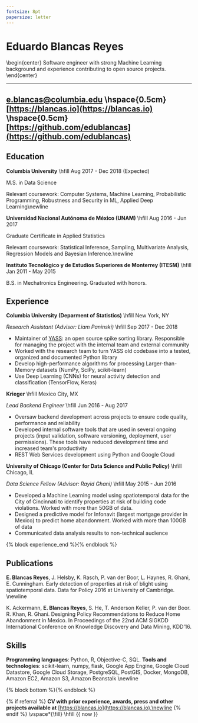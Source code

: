 ```yaml
---
fontsize: 8pt
papersize: letter
---
```


Eduardo Blancas Reyes
=====================

\begin{center}
Software engineer with strong Machine Learning background and experience contributing to open source projects.
\end{center}

--------
[e.blancas@columbia.edu](mailto:e.blancas@columbia.edu) \hspace{0.5cm} [https://blancas.io](https://blancas.io) \hspace{0.5cm} [https://github.com/edublancas](https://github.com/edublancas)
--------

Education
---------

**Columbia University** \hfill  Aug 2017 - Dec 2018 (Expected)

M.S. in Data Science

Relevant coursework: Computer Systems, Machine Learning, Probabilistic Programming, Robustness and Security in ML, Applied Deep Learning\newline

**Universidad Nacional Autónoma de México (UNAM)** \hfill Aug 2016 - Jun 2017

Graduate Certificate in Applied Statistics

Relevant coursework: Statistical Inference, Sampling, Multivariate Analysis, Regression Models and Bayesian Inference.\newline

**Instituto Tecnológico y de Estudios Superiores de Monterrey (ITESM)** \hfill Jan 2011 - May 2015

B.S. in Mechatronics Engineering. Graduated with honors.


Experience
----------
**Columbia University (Deparment of Statistics)** \hfill New York, NY

*Research Assistant (Advisor: Liam Paninski)* \hfill Sep 2017 - Dec 2018

* Maintainer of [YASS](https://github.com/paninski-lab/yass): an open source spike sorting library. Responsible for managing the project with the internal team and external community
* Worked with the research team to turn YASS old codebase into a tested, organized and documented Python library
* Develop high-performance algorithms for processing Larger-than-Memory datasets (NumPy, SciPy, scikit-learn)
* Use Deep Learning (CNNs) for neural activity detection and classification (TensorFlow, Keras)

**Krieger** \hfill Mexico City, MX

*Lead Backend Engineer* \hfill Jun 2016 - Aug 2017

* Oversaw backend development across projects to ensure code quality, performance and reliability
* Developed internal software tools that are used in several ongoing projects (input validation, software versioning, deployment, user permissions). These tools have reduced development time and increased team's productivity
* REST Web Services development using Python and Google Cloud

**University of Chicago (Center for Data Science and Public Policy)** \hfill Chicago, IL

*Data Science Fellow (Advisor: Rayid Ghani)* \hfill May 2015 - Jun 2016

* Developed a Machine Learning model using spatiotemporal data for the City of Cincinnati to identify properties at risk of building code violations. Worked with more than 50GB of data.
* Designed a predictive model for Infonavit (largest mortgage  provider in Mexico) to predict home abandonment. Worked with more than 100GB of data
* Communicated data analysis results to non-technical audience

{% block experience_end %}{% endblock %}

Publications
------------
**E. Blancas Reyes**, J. Helsby, K. Rasch, P. van der Boor, L. Haynes, R. Ghani, E. Cunningham. Early detection of properties at risk of blight using spatiotemporal data. Data for Policy 2016 at University of Cambridge. \newline

K. Ackermann, **E. Blancas Reyes**, S. He, T. Anderson Keller, P. van der Boor. R. Khan, R. Ghani. Designing Policy Recommendations to Reduce Home Abandonment in Mexico. In Proceedings of the 22nd ACM SIGKDD International Conference on Knowledge Discovery and Data Mining, KDD’16.

Skills
------

**Programming languages**: Python, R, Objective-C, SQL. **Tools and technologies**: scikit-learn, numpy, flask, Google App Engine, Google Cloud Datastore, Google Cloud Storage, PostgreSQL, PostGIS, Docker, MongoDB, Amazon EC2, Amazon S3, Amazon Beanstalk \newline

{% block bottom %}{% endblock %}

{% if referral %}
**CV with prior experience, awards, press and other projects available at** [https://blancas.io](https://blancas.io).\newline
{% endif %}
\vspace*{\fill}
\hfill {{ now }}